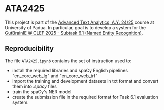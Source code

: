 # ATA2425

This project is part of the [Advanced Text Analytics, A.Y. 24/25](https://didattica.unipd.it/off/2023/LM/IN/IN2547/004PD/INQ3103060/N0) course at University of Padua. In particular, goal is to develop a system for the [GutBrainIE @ CLEF 2025 - Subtask 6.1 (Named Entity Recognition)](https://hereditary.dei.unipd.it/challenges/gutbrainie/2025/).

## Reproducibility

The file `ATA2425.ipynb` contains the set of instruction used to:
- install the required libraries and spaCy English pipelines "en_core_web_lg" and "en_core_web_trf"
- import the training and development datasets in txt format and convert them into *.spacy* files
- train the spaCy's NER model
- create the submission file in the required format for Task 6.1 evaluation system.